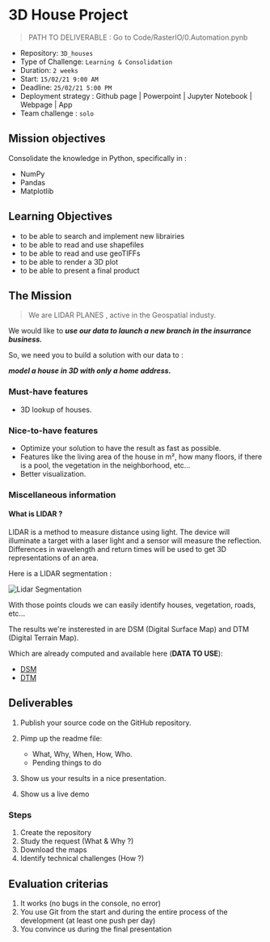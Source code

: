 # 3D House Project

> PATH TO DELIVERABLE : Go to Code/RasterIO/0.Automation.pynb

- Repository: `3D_houses`
- Type of Challenge: `Learning & Consolidation`
- Duration: `2 weeks`
- Start: `15/02/21 9:00 AM`
- Deadline: `25/02/21 5:00 PM`
- Deployment strategy :
	 Github page
	| Powerpoint
	| Jupyter Notebook
	| Webpage
	| App
- Team challenge : `solo`

## Mission objectives 
Consolidate the knowledge in Python, specifically in :
- NumPy
- Pandas 
- Matplotlib

## Learning Objectives 

- to be able to search and implement new librairies
- to be able to read and use shapefiles
- to be able to read and use geoTIFFs 
- to be able to render a 3D plot
- to be able to present a final product


## The Mission

> We are LIDAR PLANES , active in the Geospatial industy. 

We would like to ***use our data to launch a new branch in the insurrance business.***  

So, we need you to build a solution with our data to :   
                                                
***model a house in 3D with only a home address.***




### Must-have features

- 3D lookup of houses.

### Nice-to-have features

- Optimize your solution to have the result as fast as possible.
- Features like the living area of the house in m², how many floors, if there is a pool, the vegetation in the neighborhood, etc...
- Better visualization.


### Miscellaneous information

#### What is LIDAR ?

LIDAR is a method to measure distance using light. The device will illuminate a target with a laser light and a sensor will measure the reflection. Differences in wavelength and return times will be used to get 3D representations of an area.

Here is a LIDAR segmentation :

![Lidar Segmentation](lidar_seg.png)

With those points clouds we can easily identify houses, vegetation, roads, etc...

The results we're insterested in are DSM (Digital Surface Map) and DTM (Digital Terrain Map).

Which are already computed and available here (**DATA TO USE**):

- [DSM](http://www.geopunt.be/download?container=dhm-vlaanderen-ii-dsm-raster-1m&title=Digitaal%20Hoogtemodel%20Vlaanderen%20II,%20DSM,%20raster,%201m)
- [DTM](http://www.geopunt.be/download?container=dhm-vlaanderen-ii-dtm-raster-1m&title=Digitaal%20Hoogtemodel%20Vlaanderen%20II,%20DTM,%20raster,%201m)

## Deliverables

1. Publish your source code on the GitHub repository.
2. Pimp up the readme file:
	- What, Why, When, How, Who.
	- Pending things to do
	
3. Show us your results in a nice presentation.
4. Show us a live demo

### Steps
1. Create the repository
2. Study the request (What & Why ?)
3. Download the maps
4. Identify technical challenges (How ?)

## Evaluation criterias
1. It works (no bugs in the console, no error)
2. You use Git from the start and during the entire process of the development (at least one push per day)
3. You convince us during the final presentation


